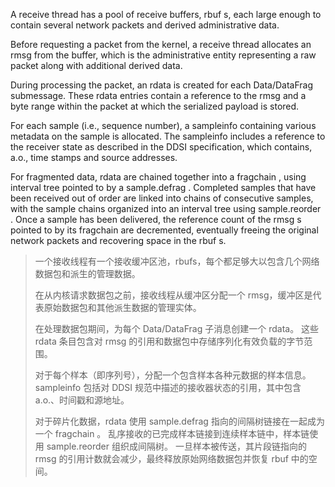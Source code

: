 A receive thread has a pool of receive buffers, rbuf s, each large enough to contain several network packets and derived administrative data.

Before requesting a packet from the kernel, a receive thread allocates an rmsg from the buffer, which is the administrative entity representing a raw packet along with additional derived data.

During processing the packet, an rdata is created for each Data/DataFrag submessage. These rdata entries contain a reference to the rmsg and a byte range within the packet at which the serialized payload is stored.

For each sample (i.e., sequence number), a sampleinfo containing various metadata on the sample is allocated. The sampleinfo includes a reference to the receiver state as described in the DDSI specification, which contains, a.o., time stamps and source addresses.

For fragmented data, rdata are chained together into a fragchain , using interval tree pointed to by a sample.defrag . Completed samples that have been received out of order are linked into chains of consecutive samples, with the sample chains organized into an interval tree using sample.reorder . Once a sample has been delivered, the reference count of the rmsg s pointed to by its fragchain are decremented, eventually freeing the original network packets and recovering space in the rbuf s.

> 一个接收线程有一个接收缓冲区池，rbufs，每个都足够大以包含几个网络数据包和派生的管理数据。
>
> 在从内核请求数据包之前，接收线程从缓冲区分配一个 rmsg，缓冲区是代表原始数据包和其他派生数据的管理实体。
>
> 在处理数据包期间，为每个 Data/DataFrag 子消息创建一个 rdata。 这些 rdata 条目包含对 rmsg 的引用和数据包中存储序列化有效负载的字节范围。
>
> 对于每个样本（即序列号），分配一个包含样本各种元数据的样本信息。 sampleinfo 包括对 DDSI 规范中描述的接收器状态的引用，其中包含 a.o.、时间戳和源地址。
>
> 对于碎片化数据，rdata 使用 sample.defrag 指向的间隔树链接在一起成为一个 fragchain 。 乱序接收的已完成样本链接到连续样本链中，样本链使用 sample.reorder 组织成间隔树。 一旦样本被传送，其片段链指向的 rmsg 的引用计数就会减少，最终释放原始网络数据包并恢复 rbuf 中的空间。
